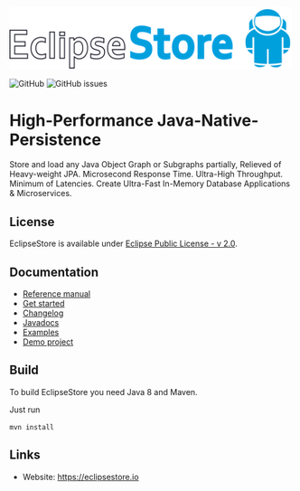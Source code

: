 <img src="./etc/images/logo.svg" width="500px">

![GitHub](https://img.shields.io/github/license/eclipse-store/store?style=for-the-badge)
![GitHub issues](https://img.shields.io/github/issues/eclipse-store/store?style=for-the-badge)

# High-Performance Java-Native-Persistence

Store and load any Java Object Graph or Subgraphs partially, Relieved of Heavy-weight JPA. Microsecond Response Time. Ultra-High Throughput. Minimum of Latencies. Create Ultra-Fast In-Memory Database Applications & Microservices.

## License

EclipseStore is available under [Eclipse Public License - v 2.0](LICENSE).

## Documentation

- [Reference manual](https://docs.eclipsestore.io/manual)
- [Get started](https://docs.eclipsestore.io/manual/storage/getting-started.html)
- [Changelog](https://docs.eclipsestore.io/manual/intro/changelog.html)
- [Javadocs](https://docs.eclipsestore.io/api)
- [Examples](/examples)
- [Demo project](https://github.com/eclipse-store/bookstore-demo)

## Build

To build EclipseStore you need Java 8 and Maven.

Just run

```
mvn install
```


## Links

- Website: <https://eclipsestore.io>
